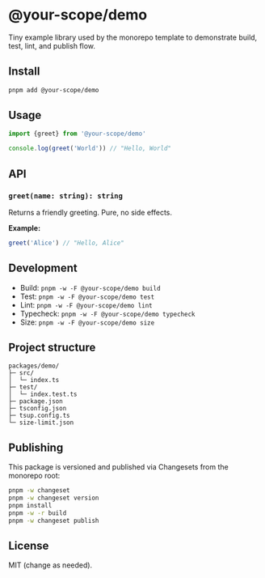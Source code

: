 # @your-scope/demo

Tiny example library used by the monorepo template to demonstrate build, test, lint, and publish flow.

## Install

```sh
pnpm add @your-scope/demo
```

## Usage

```ts
import {greet} from '@your-scope/demo'

console.log(greet('World')) // "Hello, World"
```

## API

### `greet(name: string): string`

Returns a friendly greeting. Pure, no side effects.

**Example:**
```ts
greet('Alice') // "Hello, Alice"
```

## Development

- Build: `pnpm -w -F @your-scope/demo build`
- Test: `pnpm -w -F @your-scope/demo test`
- Lint: `pnpm -w -F @your-scope/demo lint`
- Typecheck: `pnpm -w -F @your-scope/demo typecheck`
- Size: `pnpm -w -F @your-scope/demo size`

## Project structure

```
packages/demo/
├─ src/
│  └─ index.ts
├─ test/
│  └─ index.test.ts
├─ package.json
├─ tsconfig.json
├─ tsup.config.ts
└─ size-limit.json
```

## Publishing

This package is versioned and published via Changesets from the monorepo root:

```sh
pnpm -w changeset
pnpm -w changeset version
pnpm install
pnpm -w -r build
pnpm -w changeset publish
```

## License

MIT (change as needed).